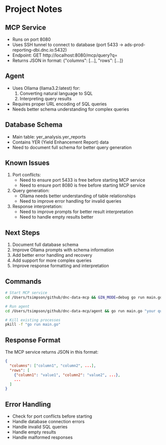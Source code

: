 # Project Notes

## MCP Service
- Runs on port 8080
- Uses SSH tunnel to connect to database (port 5433 -> ads-prod-reporting-dbi.dnc.io:5432)
- Endpoint: GET http://localhost:8080/mcp/query?q=<url-encoded-sql>
- Returns JSON in format: {"columns": [...], "rows": [...]}

## Agent
- Uses Ollama (llama3.2:latest) for:
  1. Converting natural language to SQL
  2. Interpreting query results
- Requires proper URL encoding of SQL queries
- Needs better schema understanding for complex queries

## Database Schema
- Main table: yer_analysis.yer_reports
- Contains YER (Yield Enhancement Report) data
- Need to document full schema for better query generation

## Known Issues
1. Port conflicts:
   - Need to ensure port 5433 is free before starting MCP service
   - Need to ensure port 8080 is free before starting MCP service
2. Query generation:
   - Ollama needs better understanding of table relationships
   - Need to improve error handling for invalid queries
3. Response interpretation:
   - Need to improve prompts for better result interpretation
   - Need to handle empty results better

## Next Steps
1. Document full database schema
2. Improve Ollama prompts with schema information
3. Add better error handling and recovery
4. Add support for more complex queries
5. Improve response formatting and interpretation

## Commands
```bash
# Start MCP service
cd /Users/tsimpson/github/dnc-data-mcp && GIN_MODE=debug go run main.go

# Run agent
cd /Users/tsimpson/github/dnc-data-mcp/agent && go run main.go "your question here"

# Kill existing processes
pkill -f "go run main.go"
```

## Response Format
The MCP service returns JSON in this format:
```json
{
  "columns": ["column1", "column2", ...],
  "rows": [
    {"column1": "value1", "column2": "value2", ...},
    ...
  ]
}
```

## Error Handling
- Check for port conflicts before starting
- Handle database connection errors
- Handle invalid SQL queries
- Handle empty results
- Handle malformed responses 